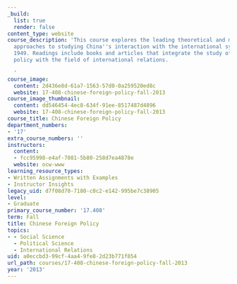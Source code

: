 ```yaml
---
_build:
  list: true
  render: false
content_type: website
course_description: 'This course explores the leading theoretical and methodological
  approaches to studying China''s interaction with the international system since
  1949. Readings include books and articles that integrate the study of China''s foreign
  policy with the field of international relations.

  '
course_image:
  content: 2d436e8d-61a7-1563-57d0-0a259520ed8c
  website: 17-408-chinese-foreign-policy-fall-2013
course_image_thumbnail:
  content: dd546454-4ec8-634f-91ee-8517487d4896
  website: 17-408-chinese-foreign-policy-fall-2013
course_title: Chinese Foreign Policy
department_numbers:
- '17'
extra_course_numbers: ''
instructors:
  content:
  - fcc95998-e4af-7081-5b80-258d7ea4878e
  website: ocw-www
learning_resource_types:
- Written Assignments with Examples
- Instructor Insights
legacy_uid: d7f08d70-7180-c0c2-e142-995be7c38905
level:
- Graduate
primary_course_number: '17.408'
term: Fall
title: Chinese Foreign Policy
topics:
- - Social Science
  - Political Science
  - International Relations
uid: a0eccbd3-99cf-4aa4-9fe8-2d23b771f854
url_path: courses/17-408-chinese-foreign-policy-fall-2013
year: '2013'
---
```


